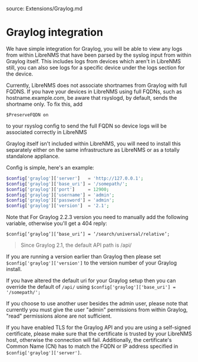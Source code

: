 source: Extensions/Graylog.md
# Graylog integration

We have simple integration for Graylog, you will be able to view any logs from within LibreNMS that have been parsed by the syslog input from within
Graylog itself. This includes logs from devices which aren't in LibreNMS still, you can also see logs for a specific device under the logs section
for the device.

Currently, LibreNMS does not associate shortnames from Graylog with full FQDNS. If you have your devices in LibreNMS using full FQDNs, such as hostname.example.com, be aware that rsyslogd, by default, sends the shortname only. To fix this, add

`$PreserveFQDN on`

to your rsyslog config to send the full FQDN so device logs will be associated correctly in LibreNMS

Graylog itself isn't included within LibreNMS, you will need to install this separately either on the same infrastructure as LibreNMS or as a totally
standalone appliance.

Config is simple, here's an example:

```php
$config['graylog']['server']   = 'http://127.0.0.1';
$config['graylog']['base_uri'] = '/somepath/';
$config['graylog']['port']     = 12900;
$config['graylog']['username'] = 'admin';
$config['graylog']['password'] = 'admin';
$config['graylog']['version']  = '2.1';
```
Note that For Graylog 2.2.3 version you need to manually add the following variable, otherwise you'll get a 404 reply:

`$config[‘graylog’][‘base_uri’] = ‘/search/universal/relative’;`

> Since Graylog 2.1, the default API path is /api/

If you are running a version earlier than Graylog then please set `$config['graylog']['version']` to the version 
number of your Graylog install.

If you have altered the default uri for your Graylog setup then you can override the default of `/api/` using 
`$config['graylog']['base_uri'] = '/somepath/';`

If you choose to use another user besides the admin user, please note that currently you must give the user "admin" permissions from within Graylog, "read" permissions alone are not sufficient.

If you have enabled TLS for the Graylog API and you are using a self-signed certificate, please make sure that the certificate is trusted by your LibreNMS host, otherwise the connection will fail.
Additionally, the certificate's Common Name (CN) has to match the FQDN or IP address specified in `$config['graylog']['server']`.
